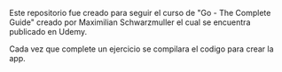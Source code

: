 Este repositorio fue creado para seguir el curso de "Go - The Complete Guide" creado por Maximilian Schwarzmuller el cual se encuentra publicado en Udemy.

Cada vez que complete un ejercicio se compilara el codigo para crear la app.